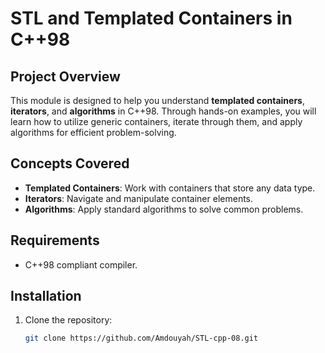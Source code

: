 # STL and Templated Containers in C++98

## Project Overview

This module is designed to help you understand **templated containers**, **iterators**, and **algorithms** in C++98. Through hands-on examples, you will learn how to utilize generic containers, iterate through them, and apply algorithms for efficient problem-solving.

## Concepts Covered

- **Templated Containers**: Work with containers that store any data type.
- **Iterators**: Navigate and manipulate container elements.
- **Algorithms**: Apply standard algorithms to solve common problems.

## Requirements

- C++98 compliant compiler.

## Installation

1. Clone the repository:
   ```bash
   git clone https://github.com/Amdouyah/STL-cpp-08.git
